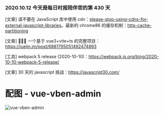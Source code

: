 ### 2020.10.12 今天是每日时报陪伴您的第 430 天

[文章] 请不要在 JavaScript 库中使用 cdn：[please-stop-using-cdns-for-external-javascript-libraries](https://shkspr.mobi/blog/2020/10/please-stop-using-cdns-for-external-javascript-libraries/)。最新的 chrome86 的缓存机制：[http-cache-partitioning](https://developers.google.com/web/updates/2020/10/http-cache-partitioning)

[文章] 🎉🎉🎉 一个基于 vue3+vite+ts 的完整项目：<https://juejin.im/post/6881795051492474893>

[工具] webpack 5 release (2020-10-10)：<https://webpack.js.org/blog/2020-10-10-webpack-5-release/>

[文章] 30 天的 javascript 挑战：<https://javascript30.com/>

# 配图 - vue-vben-admin

![vue-vben-admin](https://github.com/anncwb/vue-vben-admin/raw/main/.github/res/imgs/preview2.png)
